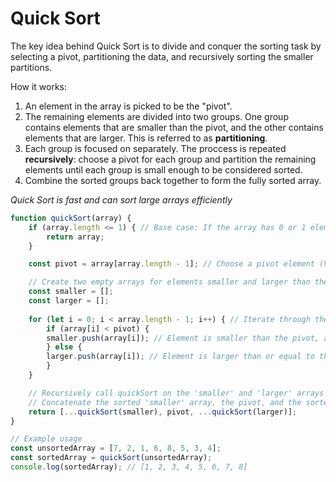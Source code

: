 # Quick Sort

The key idea behind Quick Sort is to divide and conquer the sorting task by selecting a pivot, partitioning the data, and recursively sorting the smaller partitions.

How it works:
1. An element in the array is picked to be the "pivot".
2. The remaining elements are divided into two groups. One group contains elements that are smaller than the pivot, and the other contains elements that are larger. This is referred to as **partitioning**.
3. Each group is focused on separately. The proccess is repeated **recursively**: choose a pivot for each group and partition the remaining elements until each group is small enough to be considered sorted.
4. Combine the sorted groups back together to form the fully sorted array.

*Quick Sort is fast and can sort large arrays efficiently*

```javascript
function quickSort(array) {
    if (array.length <= 1) { // Base case: If the array has 0 or 1 element, it is already sorted
        return array;
    }

    const pivot = array[array.length - 1]; // Choose a pivot element (here, we select the last element)

    // Create two empty arrays for elements smaller and larger than the pivot
    const smaller = [];
    const larger = [];
    
    for (let i = 0; i < array.length - 1; i++) { // Iterate through the array, excluding the pivot element
        if (array[i] < pivot) {
        smaller.push(array[i]); // Element is smaller than the pivot, add it to the 'smaller' array
        } else {
        larger.push(array[i]); // Element is larger than or equal to the pivot, add it to the 'larger' array
        }
    }

    // Recursively call quickSort on the 'smaller' and 'larger' arrays
    // Concatenate the sorted 'smaller' array, the pivot, and the sorted 'larger' array
    return [...quickSort(smaller), pivot, ...quickSort(larger)];
}

// Example usage
const unsortedArray = [7, 2, 1, 6, 8, 5, 3, 4];
const sortedArray = quickSort(unsortedArray);
console.log(sortedArray); // [1, 2, 3, 4, 5, 6, 7, 8]
```


